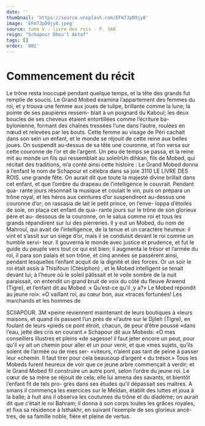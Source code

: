 ```yaml
---
date: ''
thumbnail: 'https://source.unsplash.com/EFm7JpD9jy8'
image: 'EFm7JpD9jy8.jpeg'
source: tome V - livre des rois - P. 340
reign: "Schapour Dhou'l Aktaf"
tags: []
order: '001'
---
```


# Commencement du récit

Le trône resta inoccupé pendant quelque temps,
et la tête des grands fut remplie de soucis. Le Grand Mobed examina l’appartement des femmes du roi, et
y trouva une femme aux joues de tulipe, brillante comme la lune; la pointe de ses paupières ressem- blait à un poignard du Kaboul; les deux boucles de ses cheveux étaient entortillées comme l’écriture ba- bylonienne, formant des chaînes tressées l’une dans
l’autre, roulées en nœud et relevées par les bouts.
Cette femme au visage de Péri cachait dans son sein un enfant, et le monde se réjouit de cette reine aux belles joues. On suspendit au-dessus de sa tête une couronne, et l’on versa sur cette couronne de l’or et
de l’argent. Un peu de temps se passa, et la reine
mit au monde un fils qui ressemblait au soleilrUn dihkan, fils de Mobed, qui récitait des traditions, m’a
conté ainsi cette histoire : Le Grand Mobed donna à l’enfant le nom de Schapour et célébra dans sa joie
3110 LE LIVRE DES ROIS.
une grande fête. On aurait dit que toute la majesté divine brillait dans cet enfant, et que l’ombre du drapeau de l’intelligence le couvrait. Pendant qua- rante jours résonnait la musique et coulait le vin, puis on prépara un trône royal, et les héros aux ceintures d’or suspendirent au-dessus une couronne d’or; on rassasia de lait le petit prince, on l’enve-
loppa d’étoiles de soie, on plaça cet enfant de qua-
rante jours sur le trône de son glorieux père et au- dessous de la couronne, on le salua comme roi et tous les grands répandirent sur lui des pierreries.
Il y eut un Mobed, du nom de Mahrouî, qui avait de l’intelligence, de la tenue et un caractère heureux: il vint et s’assit sur un siége d’or, mais il
se conduisit devant le roi comme un humble servi- teur. Il gouverna le monde avec justice et prudence, et fut le guide du peuple vers tout ce qui est bien; il augmenta le trésor et l’armée du roi, il para son
palais et son trône, et cinq années se passèrent ainsi, pendant lesquelles l’enfant acquit de la dignité et
des forces. Or un soir le roi était assis à Thisifoun (Ctésiphon) , et le Mobed intelligent se tenait devant lui; à l’heure où le soleil pâlissait et le voile sombre
de la nuit paraissait, on entendit un grand bruit de voix du côté du fleuve Arwend (Tigre), et l’enfant dit
au Mobed :« Qu’est-ce qu’il ,y a?» Le Mobed répondit
au jeune roi»: «O vaillant roi, au cœur bon, aux «traces fortunées! Les marchands et les hommes de

SCIIAPOUR. 3M «peine reviennent maintenant de leurs boutiques à
«leurs maisons, et quand ils passent l’un près de «l’autre sur le Djileh (Tigre), en foulant de leurs «pieds ce pont étroit, chacun, de peur d’être poussé
«dans l’eau, jette des cris en courant.» Schapour dit
aux Mobeds: «O mes conseillers illustres et pleins «de sagesse! il faut jeter encore un peut, pour qu’il
«y ait un chemin pour aller et un pour venir, et que «mes sujets, qu’ils soient de l’armée ou de mes ser- «viteurs, n’aient pas tant de peine à passer leur «chemin. Il faut tirer pour cela beaucoup d’argent
« du trésor.» Tous les Mobeds furent heureux de voir que ce jeune arbre commençait à verdir; et le Grand Mobed fil construire un autre pont, selon l’ordre du jeune roi.
Le cœur de sa mère se réjouit de cela; elle lui amena des savants, et bientôt l’enfant fit de tels pro- grès dans ses études qu’il dépassait ses maîtres. A
smans il commença les exercices sur le Meîdan, établit des luttes et joua à la balle; à huit ans il observa les coutumes du trône et du diadème; on aurait dit que c’était le roi Bahram; il donna à son corps toutes les grâces royales, et fixa sa résidence à Isthakhr, en suivant l’exemple de ses glorieux ancê- tres, de sa famille noble, fière et pleine de vertus.
